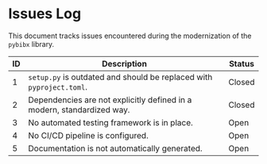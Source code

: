 # Issues Log

This document tracks issues encountered during the modernization of the `pybibx` library.

| ID | Description | Status |
|---|---|---|
| 1 | `setup.py` is outdated and should be replaced with `pyproject.toml`. | Closed |
| 2 | Dependencies are not explicitly defined in a modern, standardized way. | Closed |
| 3 | No automated testing framework is in place. | Open |
| 4 | No CI/CD pipeline is configured. | Open |
| 5 | Documentation is not automatically generated. | Open |
